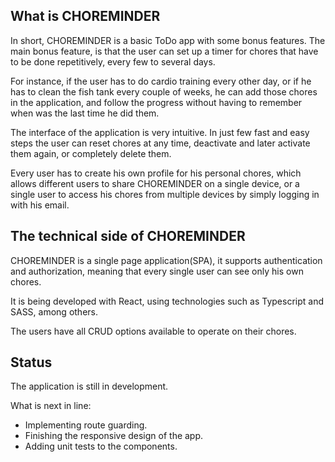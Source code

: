## What is CHOREMINDER

In short, CHOREMINDER is a basic ToDo app with some bonus features. The main bonus feature, is that the user can set up a timer for chores that have to be done repetitively, every few to several days. 

For instance, if the user has to do cardio training every other day, or if he has to clean the fish tank every couple of weeks, he can add those chores in the application, and follow the progress without having to remember when was the last time he did them. 

The interface of the application is very intuitive. In just few fast and easy steps the user can reset chores at any time, deactivate and later activate them again, or completely delete them. 

Every user has to create his own profile for his personal chores, which allows different users to share CHOREMINDER on a single device, or a single user to access his chores from multiple devices by simply logging in with his email. 

## The technical side of CHOREMINDER

CHOREMINDER is a single page application(SPA), it supports authentication and authorization, meaning that every single user can see only his own chores. 

It is being developed with React, using technologies such as Typescript and SASS, among others. 

The users have all CRUD options available to operate on their chores. 

## Status

The application is still in development.

What is next in line:
- Implementing route guarding.
- Finishing the responsive design of the app.
- Adding unit tests to the components. 